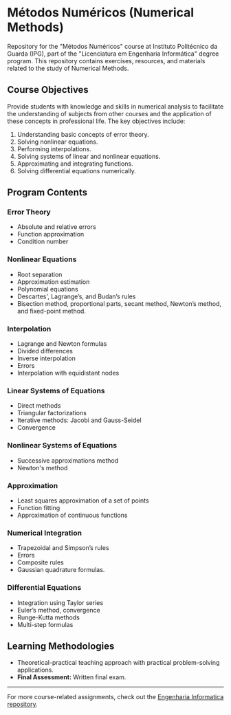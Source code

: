 # Métodos Numéricos (Numerical Methods)
Repository for the "Métodos Numéricos" course at Instituto Politécnico da Guarda (IPG), part of the "Licenciatura em Engenharia Informática" degree program. This repository contains exercises, resources, and materials related to the study of Numerical Methods.

## Course Objectives
Provide students with knowledge and skills in numerical analysis to facilitate the understanding of subjects from other courses and the application of these concepts in professional life. The key objectives include:
1. Understanding basic concepts of error theory.
2. Solving nonlinear equations.
3. Performing interpolations.
4. Solving systems of linear and nonlinear equations.
5. Approximating and integrating functions.
6. Solving differential equations numerically.

## Program Contents
### Error Theory
- Absolute and relative errors
- Function approximation
- Condition number

### Nonlinear Equations
- Root separation
- Approximation estimation
- Polynomial equations
- Descartes', Lagrange’s, and Budan’s rules
- Bisection method, proportional parts, secant method, Newton’s method, and fixed-point method.

### Interpolation
- Lagrange and Newton formulas
- Divided differences
- Inverse interpolation
- Errors
- Interpolation with equidistant nodes

### Linear Systems of Equations
- Direct methods
- Triangular factorizations
- Iterative methods: Jacobi and Gauss-Seidel
- Convergence

### Nonlinear Systems of Equations
- Successive approximations method
- Newton's method

### Approximation
- Least squares approximation of a set of points
- Function fitting
- Approximation of continuous functions

### Numerical Integration
- Trapezoidal and Simpson’s rules
- Errors
- Composite rules
- Gaussian quadrature formulas.

### Differential Equations
- Integration using Taylor series
- Euler’s method, convergence
- Runge-Kutta methods
- Multi-step formulas

## Learning Methodologies
- Theoretical-practical teaching approach with practical problem-solving applications.
- **Final Assessment:** Written final exam.

-----

 For more course-related assignments, check out the [Engenharia Informatica repository](https://github.com/danielmribeiro/engenharia-informatica).
